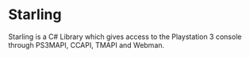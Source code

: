 # Starling
Starling is a C# Library which gives access to the Playstation 3 console through PS3MAPI, CCAPI, TMAPI and Webman.
